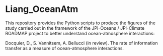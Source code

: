 # Liang_OceanAtm

This repository provides the Python scripts to produce the figures of the study carried out in the framework of the JPI-Oceans / JPI-Climate ROADMAP project to better understand ocean-atmosphere interactions:

Docquier, D., S. Vannitsem, A. Bellucci (in review). The rate of information transfer as a measure of ocean-atmosphere interactions.
